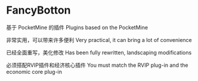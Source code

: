 # FancyBotton
基于 PocketMine 的插件 Plugins based on the PocketMine

非常实用，可以带来许多便利 Very practical, it can bring a lot of convenience

已经全面重写，美化修改 Has been fully rewritten, landscaping modifications

必须搭配RVIP插件和经济核心插件 You must match the RVIP plug-in and the economic core plug-in
